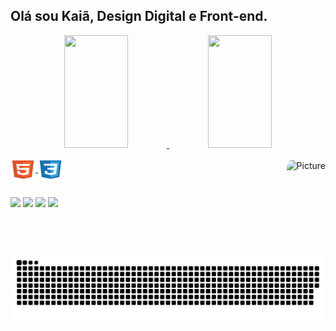 ## Olá sou Kaiã, Design Digital e Front-end.<br>
<div align="center">
  <a href="https://github.com/kaiawerb">
  <img height="180em" width="45%" src="https://github-readme-stats.vercel.app/api?username=kaiawerb&show_icons=true&theme=dracula&include_all_commits=true&count_private=true"/>
  <img height="180em" width="45%" src="https://github-readme-stats.vercel.app/api/top-langs/?username=kaiawerb&layout=compact&langs_count=7&theme=dracula"/>
</div>
<div style="display: inline_block"><br>
  <img align="center" alt="HTML" height="30" width="40" src="https://raw.githubusercontent.com/devicons/devicon/master/icons/html5/html5-original.svg">
  <img align="center" alt="CSS" height="30" width="40" src="https://raw.githubusercontent.com/devicons/devicon/master/icons/css3/css3-original.svg">
  <img align="right" alt="Picture" height="150" style="border-radius:10%!important;" src="https://instagram.fpoa40-1.fna.fbcdn.net/v/t51.2885-19/313910203_465973648936006_7367752012913717407_n.jpg?stp=dst-jpg_s150x150&_nc_ht=instagram.fpoa40-1.fna.fbcdn.net&_nc_cat=110&_nc_ohc=3_5aAl6ZOYEAX_3fwWT&tn=1q7n2ZzSK1hha0ps&edm=ACWDqb8BAAAA&ccb=7-5&oh=00_AfA8hb2ELWPyv-6KEP8DjVUMzmzupgu0Xmjsbxci4ZuTyQ&oe=639E4D94&_nc_sid=1527a3">
</div>
  
  ##
 
<div> 
  
  <a href="https://instagram.com/kwerb_" target="_blank"><img src="https://img.shields.io/badge/Instagram-E4405F?style=for-the-badge&logo=instagram&logoColor=white" target="_blank"></a>
  <a href="https://www.linkedin.com/in/kaiã-werb-46312a1a8/" target="_blank"><img src="https://img.shields.io/badge/linkedin-%230077B5.svg?style=for-the-badge&logo=linkedin&logoColor=white" target="_blank"></a>
  <a href="https://discord.gg/7WvjZPfAc9" target="_blank"><img src="https://img.shields.io/badge/Discord-%235865F2.svg?style=for-the-badge&logo=discord&logoColor=white" target="_blank"></a>
  <a href="https://www.behance.net/kaiawerb" target="_blank"><img src="https://img.shields.io/badge/Behance-1769ff?style=for-the-badge&logo=behance&logoColor=white" target="_blank"></a>
  
  ![Snake animation](https://github.com/kaiawerb/kaiawerb/blob/output/github-contribution-grid-snake.svg)
 
</div>
